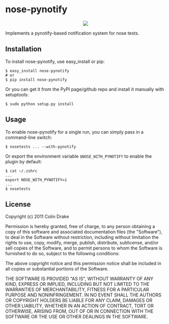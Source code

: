 nose-pynotify
=============
<center><img src="http://colinfdrake.com/images/nose.png" /></center>

Implements a pynotify-based notification system for nose tests.

Installation
------------
To install nose-pynotify, use easy_install or pip:

    $ easy_install nose-pynotify
    # or
    $ pip install nose-pynotify

Or you can get it from the PyPI page/github repo and install it manually with setuptools:

    $ sudo python setup.py install

Usage
-----
To enable nose-pynotify for a single run, you can simply pass in a command-line switch:

    $ nosetests ... --with-pynotify

Or export the environment variable `$NOSE_WITH_PYNOTIFY` to enable the plugin by default:

    $ cat ~/.zshrc
    ...
    export NOSE_WITH_PYNOTIFY=1
    ...
    $ nosetests

License
-------
Copyright (c) 2011 Colin Drake

Permission is hereby granted, free of charge, to any person obtaining a copy of this software and associated documentation files (the "Software"), to deal in the Software without restriction, including without limitation the rights to use, copy, modify, merge, publish, distribute, sublicense, and/or sell copies of the Software, and to permit persons to whom the Software is furnished to do so, subject to the following conditions:

The above copyright notice and this permission notice shall be included in all copies or substantial portions of the Software.

THE SOFTWARE IS PROVIDED "AS IS", WITHOUT WARRANTY OF ANY KIND, EXPRESS OR IMPLIED, INCLUDING BUT NOT LIMITED TO THE WARRANTIES OF MERCHANTABILITY, FITNESS FOR A PARTICULAR PURPOSE AND NONINFRINGEMENT. IN NO EVENT SHALL THE AUTHORS OR COPYRIGHT HOLDERS BE LIABLE FOR ANY CLAIM, DAMAGES OR OTHER LIABILITY, WHETHER IN AN ACTION OF CONTRACT, TORT OR OTHERWISE, ARISING FROM, OUT OF OR IN CONNECTION WITH THE SOFTWARE OR THE USE OR OTHER DEALINGS IN THE SOFTWARE.
